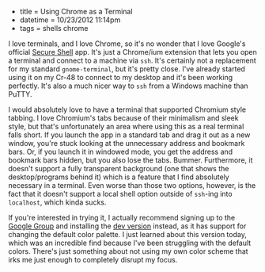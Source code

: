 * title = Using Chrome as a Terminal
* datetime = 10/23/2012 11:14pm
* tags = shells chrome

I love terminals, and I love Chrome, so it's no wonder that I love Google's official [Secure Shell](https://chrome.google.com/webstore/detail/secure-shell/pnhechapfaindjhompbnflcldabbghjo) app. It's just a Chrome/ium extension that lets you open a terminal and connect to a machine via `ssh`. It's certainly not a replacement for my standard `gnome-terminal`, but it's pretty close. I've already started using it on my Cr-48 to connect to my desktop and it's been working perfectly. It's also a much nicer way to `ssh` from a Windows machine than PuTTY.

I would absolutely love to have a terminal that supported Chromium style tabbing. I love Chromium's tabs because of their minimalism and sleek style, but that's unfortunately an area where using this as a real terminal falls short. If you launch the app in a standard tab and drag it out as a new window, you're stuck looking at the unnecessary address and bookmark bars. Or, if you launch it in windowed mode, you get the address and bookmark bars hidden, but you also lose the tabs. Bummer. Furthermore, it doesn't support a fully transparent background (one that shows the desktop/programs behind it) which is a feature that I find absolutely necessary in a terminal. Even worse than those two options, however, is the fact that it doesn't support a local shell option outside of `ssh`-ing into `localhost`, which kinda sucks.

If you're interested in trying it, I actually recommend signing up to the [Google Group](https://groups.google.com/a/chromium.org/forum/?fromgroups#!forum/chromium-hterm) and installing the [dev version](https://chrome.google.com/webstore/detail/secure-shell-dev/okddffdblfhhnmhodogpojmfkjmhinfp/details) instead, as it has support for changing the default color palette. I just learned about this version today, which was an incredible find because I've been struggling with the default colors. There's just something about not using my own color scheme that irks me just enough to completely disrupt my focus.
